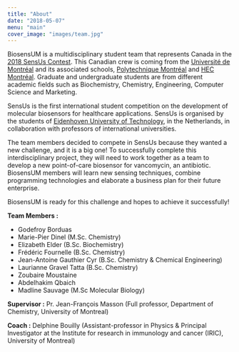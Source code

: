 ```yaml
---
title: "About"
date: "2018-05-07"
menu: "main"
cover_image: "images/team.jpg"
---
```


BiosensUM is a multidisciplinary student team that represents Canada in the
[2018 SensUs Contest](https://sensus.org).
This Canadian crew is coming from the
[Université de Montréal](http://umontreal.ca) and its associated schools,
[Polytechnique Montréal](https://www.polymtl.ca) and
[HEC Montréal](https://hec.ca).
Graduate and undergraduate students are from different academic fields such as
Biochemistry, Chemistry, Engineering, Computer Science and Marketing.

SensUs is the first international student competition on the development of
molecular biosensors for healthcare applications. SensUs is organised by the
students of [Eidenhoven University of Technology](https://tue.nl), in the
Netherlands, in collaboration with professors of international universities.

The team members decided to compete in SensUs because they wanted a new
challenge, and it is a big one! To successfully complete this interdisciplinary
project, they will need to work together as a team to develop a new
point-of-care biosensor for vancomycin, an antibiotic. BiosensUM members will
learn new sensing techniques, combine programming technologies and elaborate a
business plan for their future enterprise.

BiosensUM is ready for this challenge and hopes to achieve it successfully!

**Team Members :**

* Godefroy Borduas
* Marie-Pier Dinel (M.Sc. Chemistry)
* Elizabeth Elder (B.Sc. Biochemistry)
* Frédéric Fournelle (B.Sc. Chemistry)
* Jean-Antoine Gauthier Cyr (B.Sc. Chemistry & Chemical Engineering)
* Laurianne Gravel Tatta (B.Sc. Chemistry)
* Zoubaire Moustaine
* Abdelhakim Qbaich
* Madline Sauvage (M.Sc Molecular Biology)

**Supervisor :**
Pr. Jean-François Masson (Full professor, Department of Chemistry, University
of Montreal)

**Coach :**
Delphine Bouilly (Assistant-professor in Physics & Principal Investigator at
the Institute for research in immunology and cancer (IRIC), University of
Montreal)
